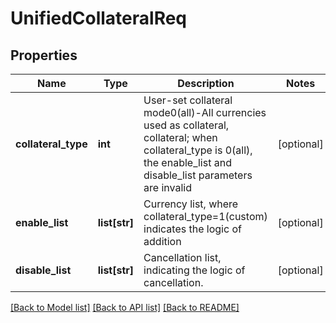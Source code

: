 # UnifiedCollateralReq

## Properties
Name | Type | Description | Notes
------------ | ------------- | ------------- | -------------
**collateral_type** | **int** | User-set collateral mode0(all)-All currencies used as collateral, collateral; when collateral_type is 0(all), the enable_list and disable_list parameters are invalid | [optional] 
**enable_list** | **list[str]** | Currency list, where collateral_type&#x3D;1(custom) indicates the logic of addition | [optional] 
**disable_list** | **list[str]** | Cancellation list, indicating the logic of cancellation. | [optional] 

[[Back to Model list]](../README.md#documentation-for-models) [[Back to API list]](../README.md#documentation-for-api-endpoints) [[Back to README]](../README.md)


